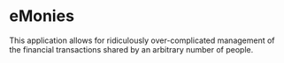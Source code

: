 # eMonies #

This application allows for ridiculously over-complicated management of the
financial transactions shared by an arbitrary number of people.
